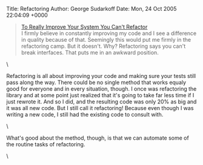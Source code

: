 Title: Refactoring
Author: George Sudarkoff
Date: Mon, 24 Oct 2005 22:04:09 +0000

> [To Really Improve Your System You Can't
> Refactor](http://radio.weblogs.com/0103955/categories/stupidHumanProgramming/2005/10/24.html#a202 "24.txt")\
> I firmly believe in constantly improving my code and I see a
> difference in quality because of that. Seemingly this would put me
> firmly in the refactoring camp. But it doesn't. Why? Refactoring says
> you can't break interfaces. That puts me in an awkward position.

\

Refactoring is all about improving your code and making sure your tests
still pass along the way. There could be no single method that works
equaly good for everyone and in every situation, though. I once was
refactoring the library and at some point just realized that it's going
to take far less time if I just rewrote it. And so I did, and the
resulting code was only 20% as big and it was all new code. But I still
call it refactoring! Because even though I was writing a new code, I
still had the existing code to consult with.

\

What's good about the method, though, is that we can automate some of
the routine tasks of refactoring.

\

